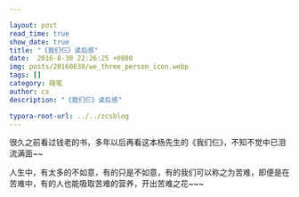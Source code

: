 ```yaml
---

layout: post
read_time: true
show_date: true
title: "《我们仨》读后感"
date:  2016-8-30 22:26:25 +0800
img: posts/20160830/we_three_person_icon.webp
tags: []
category: 随笔
author: cs
description: "《我们仨》读后感"

typora-root-url: ../../zcsblog
---
```


很久之前看过钱老的书，多年以后再看这本杨先生的《我们仨》，不知不觉中已泪流满面~~

人生中，有太多的不如意，有的只是不如意，有的我们可以称之为苦难，即便是在苦难中，有的人也能吸取苦难的营养，开出苦难之花~~~

